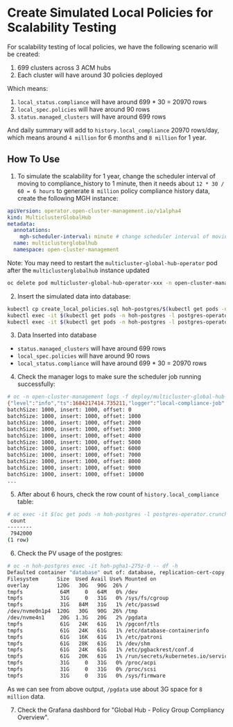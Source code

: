 # Create Simulated Local Policies for Scalability Testing

For scalability testing of local policies, we have the following scenario will be created:

1. 699 clusters across 3 ACM hubs
2. Each cluster will have around 30 policies deployed

Which means:

1. `local_status.compliance` will have around 699 * 30 = 20970 rows
2. `local_spec.policies` will have around 90 rows
3. `status.managed_clusters` will have around 699 rows

And daily summary will add to `history.local_compliance` 20970 rows/day, which means around `4 million` for 6 months and `8 million` for 1 year.

## How To Use

1. To simulate the scalability for 1 year, change the scheduler interval of moving to compliance_history to 1 minute, then it needs about `12 * 30 / 60 = 6 hours` to generate `8 million` policy compliance history data, create the following MGH instance:

```yaml
apiVersion: operator.open-cluster-management.io/v1alpha4
kind: MulticlusterGlobalHub
metadata:
  annotations:
    mgh-scheduler-interval: minute # change scheduler interval of moving to compliance_history to 1 minute
  name: multiclusterglobalhub
  namespace: open-cluster-management
```
Note: You may need to restart the `multicluster-global-hub-operator` pod after the `multiclusterglobalhub` instance updated
```bash
oc delete pod multicluster-global-hub-operator-xxx -n open-cluster-management
```

2. Insert the simulated data into database:

```bash
kubectl cp create_local_policies.sql hoh-postgres/$(kubectl get pods -n hoh-postgres -l postgres-operator.crunchydata.com/role=master -o jsonpath='{.items..metadata.name}'):/tmp
kubectl exec -it $(kubectl get pods -n hoh-postgres -l postgres-operator.crunchydata.com/role=master -o jsonpath='{.items..metadata.name}') -c database -n hoh-postgres -- ls -l /tmp/create_local_policies.sql
kubectl exec -it $(kubectl get pods -n hoh-postgres -l postgres-operator.crunchydata.com/role=master -o jsonpath='{.items..metadata.name}') -c database -n hoh-postgres -- psql -U postgres -d hoh -f /tmp/create_local_policies.sql
```

3. Data Inserted into database

- `status.managed_clusters` will have around 699 rows
- `local_spec.policies` will have around 90 rows
- `local_status.compliance` will have around 699 * 30 = 20970 rows

4. Check the manager logs to make sure the scheduler job running successfully:

```bash
# oc -n open-cluster-management logs -f deploy/multicluster-global-hub-manager multicluster-global-hub-manager
{"level":"info","ts":1684217414.735211,"logger":"local-compliance-job","msg":"start running","LastRun":"2023-05-16 06:10:14","NextRun":"2023-05-16 06:11:14"}
batchSize: 1000, insert: 1000, offset: 0
batchSize: 1000, insert: 1000, offset: 1000
batchSize: 1000, insert: 1000, offset: 2000
batchSize: 1000, insert: 1000, offset: 3000
batchSize: 1000, insert: 1000, offset: 4000
batchSize: 1000, insert: 1000, offset: 5000
batchSize: 1000, insert: 1000, offset: 6000
batchSize: 1000, insert: 1000, offset: 7000
batchSize: 1000, insert: 1000, offset: 8000
batchSize: 1000, insert: 1000, offset: 9000
batchSize: 1000, insert: 1000, offset: 10000
...
```

5. After about 6 hours, check the row count of `history.local_compliance` table:

```bash
# oc exec -it $(oc get pods -n hoh-postgres -l postgres-operator.crunchydata.com/role=master -o jsonpath='{.items..metadata.name}') -c database -n hoh-postgres -- psql -U postgres -d hoh -c "SELECT count(*) from history.local_compliance"
 count
--------
 7942000
(1 row)
```

6. Check the PV usage of the postgres:

```bash
# oc -n hoh-postgres exec -it hoh-pgha1-275z-0 -- df -h
Defaulted container "database" out of: database, replication-cert-copy, pgbackrest, pgbackrest-config, postgres-startup (init), nss-wrapper-init (init)
Filesystem      Size  Used Avail Use% Mounted on
overlay         120G   30G   90G  26% /
tmpfs            64M     0   64M   0% /dev
tmpfs            31G     0   31G   0% /sys/fs/cgroup
tmpfs            31G   84M   31G   1% /etc/passwd
/dev/nvme0n1p4  120G   30G   90G  26% /tmp
/dev/nvme4n1     20G  1.3G   20G   2% /pgdata
tmpfs            61G   24K   61G   1% /pgconf/tls
tmpfs            61G   24K   61G   1% /etc/database-containerinfo
tmpfs            61G   16K   61G   1% /etc/patroni
tmpfs            61G   28K   61G   1% /dev/shm
tmpfs            61G   24K   61G   1% /etc/pgbackrest/conf.d
tmpfs            61G   20K   61G   1% /run/secrets/kubernetes.io/serviceaccount
tmpfs            31G     0   31G   0% /proc/acpi
tmpfs            31G     0   31G   0% /proc/scsi
tmpfs            31G     0   31G   0% /sys/firmware
```

As we can see from above output, `/pgdata` use about 3G space for `8 million` data.

7. Check the Grafana dashbord for "Global Hub - Policy Group Compliancy Overview".
